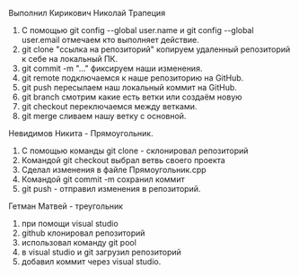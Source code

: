 Выполнил Кирикович Николай Трапеция
1. С помощью git config --global user.name и  git config --global user.email отмечаем кто выполняет действие.
2. git clone "ссылка на репозиторий" копируем удаленный репозиторий к себе на локальный ПК.
3. git commit -m "..." фиксируем наши изменения.
4. git remote  подключаемся к наше репозиторию на GitHub.
5. git push пересылаем наш локальный коммит на GitHub.
6. git branch смотрим какие есть ветки или создаём новую
7. git checkout переключаемся между ветками.
8. git merge сливаем нашу ветку с основной.

Невидимов Никита - Прямоугольник.
1. С помощью команды git clone - склонировал репозиторий
2. Командой git checkout выбрал ветвь своего проекта
3. Сделал изменения в файле Прямоугольник.cpp
4. Командой git commit -m сохранил коммит
5. git push - отправил изменения в репозиторий.

Гетман Матвей - треугольник 
1. при помощи visual studio
2. github клонировал репозиторий
3. использовал команду git pool
4. в visual studio и git загрузил репозиторий
5. добавил коммит через visual studio.

